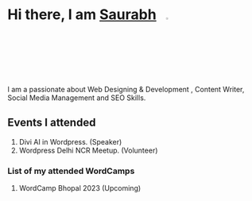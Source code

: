 # Hi there, I am [Saurabh](https://saurabhmention.tech/)&nbsp;&nbsp;&nbsp;<img width="3%" src="https://i.imgur.com/u2WLlB8.gif" />

I am a passionate about Web Designing & Development , Content Writer, Social Media Management and SEO Skills.

## Events I attended
1. Divi AI in Wordpress. (Speaker)
2. Wordpress Delhi NCR Meetup. (Volunteer)

### List of my attended WordCamps
1. WordCamp Bhopal 2023 (Upcoming)

